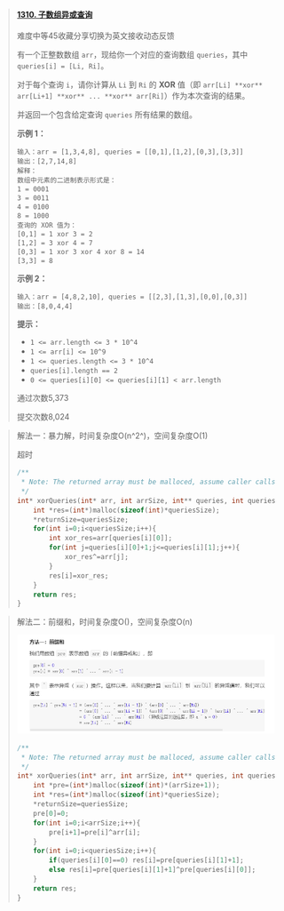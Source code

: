 > #### [1310. 子数组异或查询](https://leetcode-cn.com/problems/xor-queries-of-a-subarray/)
>
> 难度中等45收藏分享切换为英文接收动态反馈
>
> 有一个正整数数组 `arr`，现给你一个对应的查询数组 `queries`，其中 `queries[i] = [Li, Ri]`。
>
> 对于每个查询 `i`，请你计算从 `Li` 到 `Ri` 的 **XOR** 值（即 `arr[Li] **xor** arr[Li+1] **xor** ... **xor** arr[Ri]`）作为本次查询的结果。
>
> 并返回一个包含给定查询 `queries` 所有结果的数组。
>
>  
>
> **示例 1：**
>
> ```
> 输入：arr = [1,3,4,8], queries = [[0,1],[1,2],[0,3],[3,3]]
> 输出：[2,7,14,8] 
> 解释：
> 数组中元素的二进制表示形式是：
> 1 = 0001 
> 3 = 0011 
> 4 = 0100 
> 8 = 1000 
> 查询的 XOR 值为：
> [0,1] = 1 xor 3 = 2 
> [1,2] = 3 xor 4 = 7 
> [0,3] = 1 xor 3 xor 4 xor 8 = 14 
> [3,3] = 8
> ```
>
> **示例 2：**
>
> ```
> 输入：arr = [4,8,2,10], queries = [[2,3],[1,3],[0,0],[0,3]]
> 输出：[8,0,4,4]
> ```
>
>  
>
> **提示：**
>
> - `1 <= arr.length <= 3 * 10^4`
> - `1 <= arr[i] <= 10^9`
> - `1 <= queries.length <= 3 * 10^4`
> - `queries[i].length == 2`
> - `0 <= queries[i][0] <= queries[i][1] < arr.length`
>
> 通过次数5,373
>
> 提交次数8,024

> 解法一：暴力解，时间复杂度O(n^2^)，空间复杂度O(1)
>
> 超时
>
> ```c
> /**
>  * Note: The returned array must be malloced, assume caller calls free().
>  */
> int* xorQueries(int* arr, int arrSize, int** queries, int queriesSize, int* queriesColSize, int* returnSize){
>     int *res=(int*)malloc(sizeof(int)*queriesSize);
>     *returnSize=queriesSize;
>     for(int i=0;i<queriesSize;i++){
>         int xor_res=arr[queries[i][0]];
>         for(int j=queries[i][0]+1;j<=queries[i][1];j++){
>             xor_res^=arr[j];
>         }
>         res[i]=xor_res;
>     }
>     return res;
> }
> ```
>
> 

> 解法二：前缀和，时间复杂度O()，空间复杂度O(n)
>
> ![image-20210425194603978](image\image-20210425194603978.png)
>
> ```c
> /**
>  * Note: The returned array must be malloced, assume caller calls free().
>  */
> int* xorQueries(int* arr, int arrSize, int** queries, int queriesSize, int* queriesColSize, int* returnSize){
>     int *pre=(int*)malloc(sizeof(int)*(arrSize+1));
>     int *res=(int*)malloc(sizeof(int)*queriesSize);
>     *returnSize=queriesSize;
>     pre[0]=0;
>     for(int i=0;i<arrSize;i++){
>         pre[i+1]=pre[i]^arr[i];
>     }
>     for(int i=0;i<queriesSize;i++){
>         if(queries[i][0]==0) res[i]=pre[queries[i][1]+1];
>         else res[i]=pre[queries[i][1]+1]^pre[queries[i][0]];
>     }
>     return res;
> }
> ```
>
> 